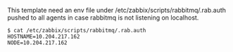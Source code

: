 This template need an env file under /etc/zabbix/scripts/rabbitmq/.rab.auth pushed
to all agents in case rabbitmq is not listening on localhost.

```
$ cat /etc/zabbix/scripts/rabbitmq/.rab.auth 
HOSTNAME=10.204.217.162
NODE=10.204.217.162
```
